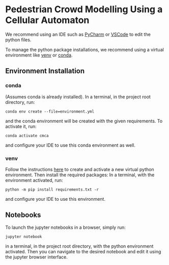 # Pedestrian Crowd Modelling Using a Cellular Automaton

We recommend using an IDE such as [PyCharm](https://www.jetbrains.com/pycharm/) or [VSCode](https://code.visualstudio.com/) to edit the python files.

To manage the python package installations, we recommend using a virtual environment like [venv](https://docs.python.org/3/library/venv.html) or [conda](https://docs.conda.io/en/latest/miniconda.html).

## Environment Installation
### conda

(Assumes conda is already installed). In a terminal, in the project root directory, run:

```conda env create --file=environment.yml```

and the conda environment will be created with the given requirements. 
To activate it, run: 

```conda activate cmca``` 

and configure your IDE to use this conda environment as well.

### venv

Follow the instructions [here](https://docs.python.org/3/library/venv.html) to create and activate a new virtual python environment. 
Then install the required packages: In a terminal, with the environment activated, run:

```python -m pip install requirements.txt -r```

and configure your IDE to use this environment.

## Notebooks

To launch the jupyter notebooks in a browser, simply run:

```jupyter notebook```

in a terminal, in the project root directory, with the python environment activated. Then you can navigate to the desired notebook and edit it using the jupyter browser interface.
